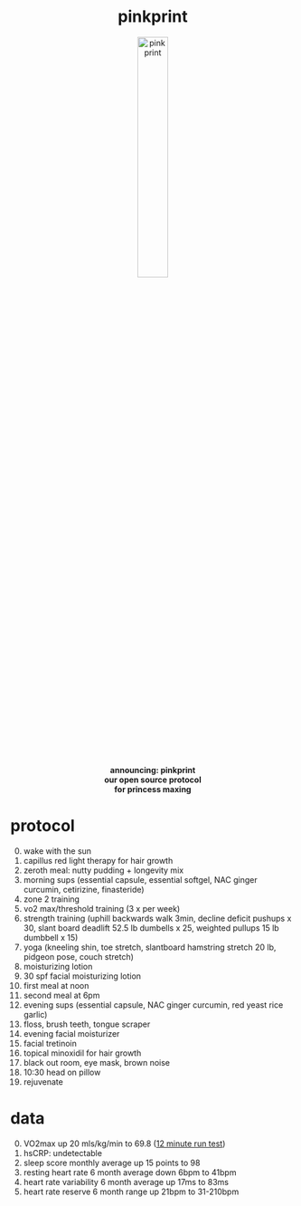 <h1 style="text-align:center;">pinkprint</h1>
<p align="center">
  <img src="https://github.com/jaderiverstokes/pinkprint/assets/9206704/860f8b71-97f9-4602-9237-1f19ef29cc4a" alt="pink print" style="width:33%;"><br/>
  <b>announcing: pinkprint<br/>
  our open source protocol<br/>
  for princess maxing<br/></b>
</p>

# protocol

0. wake with the sun
0. capillus red light therapy for hair growth
0. zeroth meal: nutty pudding + longevity mix
0. morning sups (essential capsule, essential softgel, NAC ginger curcumin, cetirizine, finasteride)
0. zone 2 training
0. vo2 max/threshold training (3 x per week)
0. strength training (uphill backwards walk 3min, decline deficit pushups  x 30, slant board deadlift 52.5 lb dumbells x 25, weighted pullups 15 lb dumbbell x 15)
0. yoga (kneeling shin, toe stretch, slantboard hamstring stretch 20 lb, pidgeon pose, couch stretch)
0. moisturizing lotion
0. 30 spf facial moisturizing lotion
0. first meal at noon
0. second meal at 6pm
0. evening sups (essential capsule, NAC ginger curcumin, red yeast rice garlic)
0. floss, brush teeth, tongue scraper
0. evening facial moisturizer
0. facial tretinoin
0. topical minoxidil for hair growth
0. black out room, eye mask, brown noise
0. 10:30 head on pillow
0. rejuvenate

# data

0. VO2max up 20 mls/kg/min to 69.8 ([12 minute run test](https://strava.app.link/xdM5YHfTrGb))
0. hsCRP: undetectable
0. sleep score monthly average up 15 points to 98
0. resting heart rate 6 month average down 6bpm to 41bpm
0. heart rate variability 6 month average up 17ms to 83ms
0. heart rate reserve 6 month range up 21bpm to 31-210bpm
